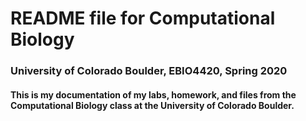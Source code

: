 # README file for Computational Biology 
### University of Colorado Boulder, EBIO4420, Spring 2020
#### This is my documentation of my labs, homework, and files from the Computational Biology class at the University of Colorado Boulder.